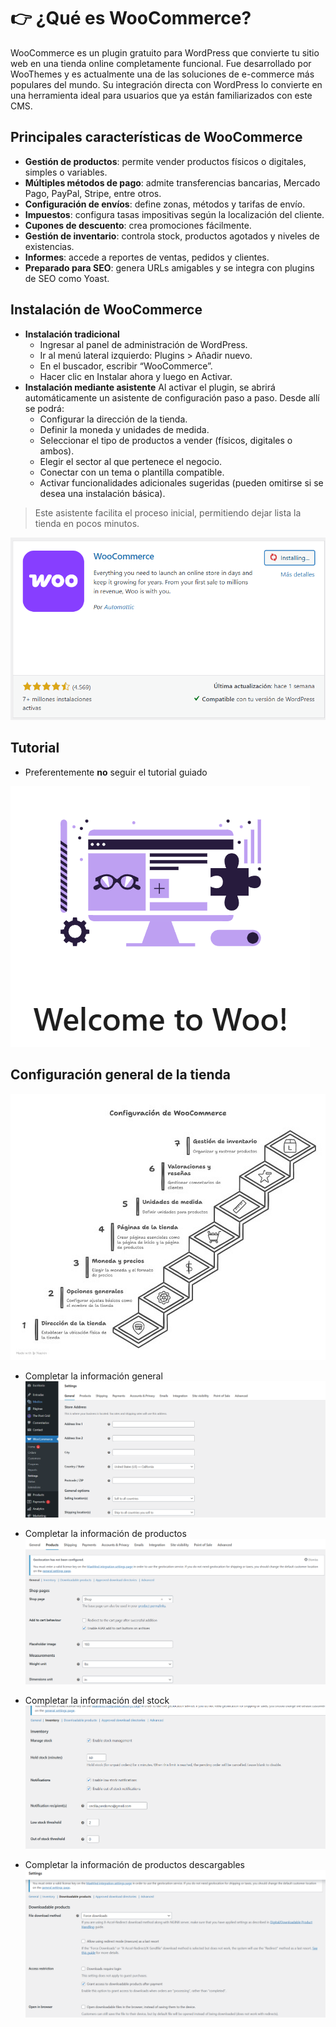 # 👉 ¿Qué es WooCommerce?
WooCommerce es un plugin gratuito para WordPress que convierte tu sitio web en una tienda online completamente funcional. Fue desarrollado por WooThemes y es actualmente una de las soluciones de e-commerce más populares del mundo. Su integración directa con WordPress lo convierte en una herramienta ideal para usuarios que ya están familiarizados con este CMS.

## Principales características de WooCommerce
- **Gestión de productos**: permite vender productos físicos o digitales, simples o variables.
- **Múltiples métodos de pago**: admite transferencias bancarias, Mercado Pago, PayPal, Stripe, entre otros.
- **Configuración de envíos**: define zonas, métodos y tarifas de envío.
- **Impuestos**: configura tasas impositivas según la localización del cliente.
- **Cupones de descuento**: crea promociones fácilmente.
- **Gestión de inventario**: controla stock, productos agotados y niveles de existencias.
- **Informes**: accede a reportes de ventas, pedidos y clientes.
- **Preparado para SEO**: genera URLs amigables y se integra con plugins de SEO como Yoast.

## Instalación de WooCommerce
- **Instalación tradicional**
    - Ingresar al panel de administración de WordPress.
    - Ir al menú lateral izquierdo: Plugins > Añadir nuevo.
    - En el buscador, escribir “WooCommerce”.
    - Hacer clic en Instalar ahora y luego en Activar.
- **Instalación mediante asistente** Al activar el plugin, se abrirá automáticamente un asistente de configuración paso a paso. Desde allí se podrá:
    - Configurar la dirección de la tienda.
    - Definir la moneda y unidades de medida.
    - Seleccionar el tipo de productos a vender (físicos, digitales o ambos).
    - Elegir el sector al que pertenece el negocio.
    - Conectar con un tema o plantilla compatible.
    - Activar funcionalidades adicionales sugeridas (pueden omitirse si se desea una instalación básica).
> Este asistente facilita el proceso inicial, permitiendo dejar lista la tienda en pocos minutos.

![WooCommerce](image-1.png)

## Tutorial
- Preferentemente **no** seguir el tutorial guiado


![Bienvenida](image-2.png)

## Configuración general de la tienda
![Configuracion](image.png)

- Completar la información general 
![Settings](image-3.png)

- Completar la información de productos
![Products](image-4.png)

- Completar la información del stock
![Inventary](image-5.png)

- Completar la información de productos descargables
![DownloadProducts](image-6.png)